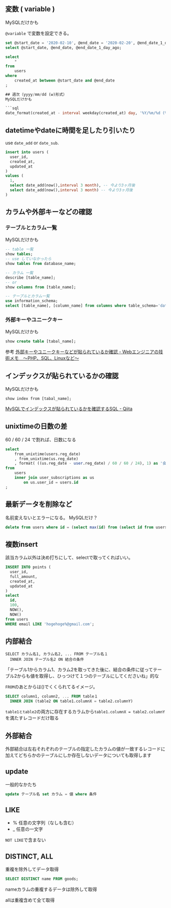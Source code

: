 ## 変数 ( variable )
MySQLだけかも

`@variable` で変数を設定できる。

```sql
set @start_date = '2020-02-10', @end_date = '2020-02-20', @end_date_1_day_ago = date_sub(@end_date, interval 1 day);
select @start_date, @end_date, @end_date_1_day_ago;

select
    *
from
    users
where
    created_at between @start_date and @end_date
;

## 週次（yyyy/mm/dd (w)形式）
MySQLだけかも

```sql
date_format(created_at - interval weekday(created_at) day, '%Y/%m/%d (%a)')
```

## datetimeやdateに時間を足したり引いたり
use `date_add` or `date_sub`.

```sql
insert into users (
  user_id,
  created_at,
  updated_at
)
values (
  1,
  select date_add(now(),interval 3 month), -- 今より3ヶ月後
  select date_add(now(),interval 3 month) -- 今より3ヶ月後
)
```

## カラムや外部キーなどの確認
### テーブルとカラム一覧
MySQLだけかも

```sql
-- table 一覧
show tables;
-- use していなかったら
show tables from database_name;

-- カラム 一覧
describe [table_name];
-- or
show columns from [table_name];

-- テーブルとカラム一覧
use information_schema;
select [table_name], [column_name] from columns where table_schema='database_name';
```


### 外部キーやユニークキー
MySQLだけかも

```sql
show create table [tabal_name];
```

参考
[外部キーやユニークキーなどが貼られているか確認 - Webエンジニアの技術メモ　～PHP、SQL、Linuxなど～](http://d.hatena.ne.jp/moroto1122/20130202/1359733525)


## インデックスが貼られているかの確認
MySQLだけかも

```
show index from [tabal_name];
```

[MySQLでインデックスが貼られているかを確認するSQL - Qiita](https://qiita.com/pugiemonn/items/2edf5d7967fb45dd5196)

## unixtimeの日数の差
60 / 60 / 24 で割れば、日数になる

```sql
select
    from_unixtime(users.reg_date)
    , from_unixtime(us.reg_date)
    , format( ((us.reg_date - user.reg_date) / 60 / 60 / 24), 1) as '会員登録からの日数'
from
    users
    inner join user_subscriptions as us
        on us.user_id = users.id
;
```



## 最新データを削除など
名前変えないとエラーになる。
MySQLだけ？

```sql
delete from users where id = (select max(id) from (select id from users) as tmp);
```


## 複数insert
該当カラム以外は決め打ちにして、selectで取ってくればいい。

```sql
INSERT INTO points (
  user_id,
  full_amount,
  created_at,
  updated_at
)
select
  id,
  100,
  NOW(),
  NOW()
from users
WHERE email LIKE 'hogehoge%@gmail.com';
```


## 内部結合
```
SELECT カラム名1, カラム名2, ... FROM テーブル名１
  INNER JOIN テーブル名2 ON 結合の条件
```

「テーブル1からカラム1、カラム2を取ってきた後に、結合の条件に従ってテーブル2からも値を取得し、ひっつけて１つのテーブルにしてくださいね」的な

`FROM`のあとからは()でくくられてるイメージ。

```sql
SELECT column1, column2, ... FROM table１
  INNER JOIN (table2 ON table1.columnX = table2.columnY)
```

`table1とtable2`の両方に存在するカラムから`table1.columnX = table2.columnY`を満たすレコードだけ取る


## 外部結合
外部結合は左右それぞれのテーブルの指定したカラムの値が一致するレコードに加えてどちらかのテーブルにしか存在しないデータについても取得します


## update
一般的なかたち

```sql
update テーブル名 set カラム = 値 where 条件
```


## LIKE
- % 任意の文字列（なしも含む）
- _ 任意の一文字

`NOT LIKE`で含まない


## DISTINCT, ALL
重複を除外してデータ取得

```sql
SELECT DISTINCT name FROM goods;
```

nameカラムの重複するデータは除外して取得

allは重複含めて全て取得
